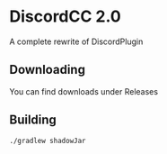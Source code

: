 # DiscordCC 2.0
A complete rewrite of DiscordPlugin

## Downloading
You can find downloads under Releases

## Building
``./gradlew shadowJar``
